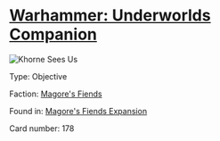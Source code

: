# [Warhammer: Underworlds Companion](https://guidokessels.github.io/wh-underworlds)

  

![Khorne Sees Us](https://warhammerunderworlds.com/wp-content/uploads/sites/6/2018/03/178_ENG.png)



Type: Objective

Faction: [Magore's Fiends](https://guidokessels.github.io/wh-underworlds/factions/magores-fiends)

Found in: [Magore's Fiends Expansion](https://guidokessels.github.io/wh-underworlds/locations/magores-fiends-expansion)

Card number: 178

